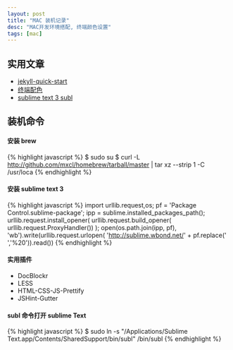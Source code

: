 ```yaml
---
layout: post
title: "MAC 装机记录"
desc: "MAC开发环境搭配, 终端颜色设置"
tags: [mac]
---
```


## 实用文章
 - [jekyll-quick-start](http://jekyllbootstrap.com/usage/jekyll-quick-start.html)
 - [终端配色](https://github.com/altercation/solarized)
 - [sublime text 3 subl](http://feliving.github.io/Sublime-Text-3-Documentation/osx_command_line.html)

## 装机命令

#### 安装 brew

{% highlight javascript %}
$ sudo su
$ curl -L http://github.com/mxcl/homebrew/tarball/master | tar xz --strip 1 -C /usr/loca
{% endhighlight %}

#### 安装 sublime text 3

{% highlight javascript %}
import urllib.request,os; pf = 'Package Control.sublime-package'; ipp = sublime.installed_packages_path(); urllib.request.install_opener( urllib.request.build_opener( urllib.request.ProxyHandler()) ); open(os.path.join(ipp, pf), 'wb').write(urllib.request.urlopen( 'http://sublime.wbond.net/' + pf.replace(' ','%20')).read())
{% endhighlight %}

#### 实用插件

* DocBlockr
* LESS
* HTML-CSS-JS-Prettify
* JSHint-Gutter

#### subl 命令打开 sublime Text

{% highlight javascript %}
$ sudo ln -s "/Applications/Sublime Text.app/Contents/SharedSupport/bin/subl" /bin/subl
{% endhighlight %}
